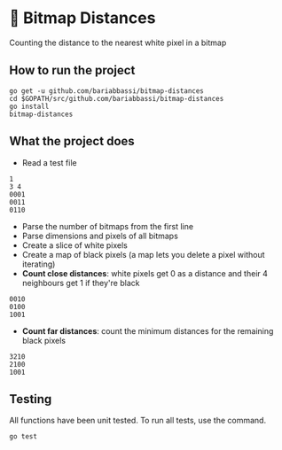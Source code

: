 # 👾 Bitmap Distances
Counting the distance to the nearest white pixel in a bitmap

## How to run the project
```
go get -u github.com/bariabbassi/bitmap-distances
cd $GOPATH/src/github.com/bariabbassi/bitmap-distances
go install
bitmap-distances
```

## What the project does
- Read a test file
```
1
3 4
0001
0011
0110
```
- Parse the number of bitmaps from the first line
- Parse dimensions and pixels of all bitmaps
- Create a slice of white pixels
- Create a map of black pixels (a map lets you delete a pixel without iterating)
- **Count close distances**: white pixels get 0 as a distance and their 4 neighbours get 1 if they're black
```
0010
0100
1001
```
- **Count far distances**: count the minimum distances for the remaining black pixels
```
3210
2100
1001
```

## Testing
All functions have been unit tested. To run all tests, use the command.
```
go test
```

